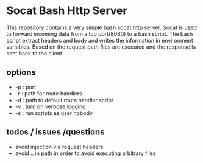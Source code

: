 # Socat Bash Http Server

This repository contains a very simple bash socat http server.
Socat is used to forward incoming data from a tcp port(8080) to
a bash script.
The bash script extract headers and body and writes the information
in environment variables.
Based on the request path files are executed and the response is 
sent back to the client.

## options
* -p <port number> : port
* -r <path> : path for route handlers
* -d <path> : path to default route handler script
* -v : turn on verbose logging
* -s : run scripts as user nobody

## todos / issues /questions
* avoid injection via request headers
* avoid .. in path in order to avoid executing arbitrary files

